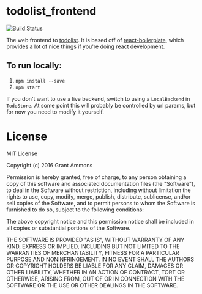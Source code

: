 # todolist_frontend

[![Build Status](https://travis-ci.org/gammons/todolist_frontend.svg?branch=master)](https://travis-ci.org/gammons/todolist_frontend)

The web frontend to [todolist](http://todolist.site).  It is based off of [react-boilerplate](https://github.com/mxstbr/react-boilerplate), which provides a lot of nice things if you're doing react development.

## To run locally:

1.  `npm install --save`
2.  `npm start`

If you don't want to use a live backend, switch to using a `LocalBackend` in `TodoStore`.  At some point this will probably be controlled by url params, but for now you need to modify it yourself.

# License

MIT License

Copyright (c) 2016 Grant Ammons

Permission is hereby granted, free of charge, to any person obtaining a copy
of this software and associated documentation files (the "Software"), to deal
in the Software without restriction, including without limitation the rights
to use, copy, modify, merge, publish, distribute, sublicense, and/or sell
copies of the Software, and to permit persons to whom the Software is
furnished to do so, subject to the following conditions:

The above copyright notice and this permission notice shall be included in all
copies or substantial portions of the Software.

THE SOFTWARE IS PROVIDED "AS IS", WITHOUT WARRANTY OF ANY KIND, EXPRESS OR
IMPLIED, INCLUDING BUT NOT LIMITED TO THE WARRANTIES OF MERCHANTABILITY,
FITNESS FOR A PARTICULAR PURPOSE AND NONINFRINGEMENT. IN NO EVENT SHALL THE
AUTHORS OR COPYRIGHT HOLDERS BE LIABLE FOR ANY CLAIM, DAMAGES OR OTHER
LIABILITY, WHETHER IN AN ACTION OF CONTRACT, TORT OR OTHERWISE, ARISING FROM,
OUT OF OR IN CONNECTION WITH THE SOFTWARE OR THE USE OR OTHER DEALINGS IN THE
SOFTWARE.
